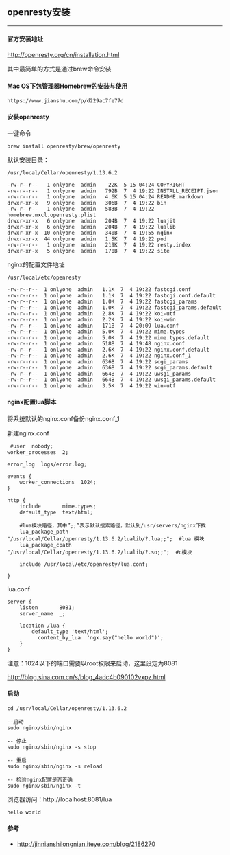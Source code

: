 ## openresty安装
---


#### 官方安装地址

http://openresty.org/cn/installation.html

其中最简单的方式是通过brew命令安装


#### Mac OS下包管理器Homebrew的安装与使用

```
https://www.jianshu.com/p/d229ac7fe77d
```

#### 安装openresty

一键命令

```
brew install openresty/brew/openresty

```

默认安装目录：

```
/usr/local/Cellar/openresty/1.13.6.2
```

```
-rw-r--r--   1 onlyone  admin    22K  5 15 04:24 COPYRIGHT
-rw-r--r--   1 onlyone  admin   792B  7  4 19:22 INSTALL_RECEIPT.json
-rw-r--r--   1 onlyone  admin   4.6K  5 15 04:24 README.markdown
drwxr-xr-x   9 onlyone  admin   306B  7  4 19:22 bin
-rw-r--r--   1 onlyone  admin   583B  7  4 19:22 homebrew.mxcl.openresty.plist
drwxr-xr-x   6 onlyone  admin   204B  7  4 19:22 luajit
drwxr-xr-x   6 onlyone  admin   204B  7  4 19:22 lualib
drwxr-xr-x  10 onlyone  admin   340B  7  4 19:55 nginx
drwxr-xr-x  44 onlyone  admin   1.5K  7  4 19:22 pod
-rw-r--r--   1 onlyone  admin   219K  7  4 19:22 resty.index
drwxr-xr-x   5 onlyone  admin   170B  7  4 19:22 site
```
nginx的配置文件地址

```
/usr/local/etc/openresty
```

```
-rw-r--r--  1 onlyone  admin   1.1K  7  4 19:22 fastcgi.conf
-rw-r--r--  1 onlyone  admin   1.1K  7  4 19:22 fastcgi.conf.default
-rw-r--r--  1 onlyone  admin   1.0K  7  4 19:22 fastcgi_params
-rw-r--r--  1 onlyone  admin   1.0K  7  4 19:22 fastcgi_params.default
-rw-r--r--  1 onlyone  admin   2.8K  7  4 19:22 koi-utf
-rw-r--r--  1 onlyone  admin   2.2K  7  4 19:22 koi-win
-rw-r--r--  1 onlyone  admin   171B  7  4 20:09 lua.conf
-rw-r--r--  1 onlyone  admin   5.0K  7  4 19:22 mime.types
-rw-r--r--  1 onlyone  admin   5.0K  7  4 19:22 mime.types.default
-rw-r--r--  1 onlyone  admin   518B  7  4 19:48 nginx.conf
-rw-r--r--  1 onlyone  admin   2.6K  7  4 19:22 nginx.conf.default
-rw-r--r--  1 onlyone  admin   2.6K  7  4 19:22 nginx.conf_1
-rw-r--r--  1 onlyone  admin   636B  7  4 19:22 scgi_params
-rw-r--r--  1 onlyone  admin   636B  7  4 19:22 scgi_params.default
-rw-r--r--  1 onlyone  admin   664B  7  4 19:22 uwsgi_params
-rw-r--r--  1 onlyone  admin   664B  7  4 19:22 uwsgi_params.default
-rw-r--r--  1 onlyone  admin   3.5K  7  4 19:22 win-utf
```

#### nginx配置lua脚本

将系统默认的nginx.conf备份nginx.conf_1

新建nginx.conf

```
 #user  nobody;
worker_processes  2;

error_log  logs/error.log;

events {
    worker_connections  1024;
}

http {
    include       mime.types;
    default_type  text/html;

    #lua模块路径，其中”;;”表示默认搜索路径，默认到/usr/servers/nginx下找
    lua_package_path "/usr/local/Cellar/openresty/1.13.6.2/lualib/?.lua;;";  #lua 模块  
    lua_package_cpath "/usr/local/Cellar/openresty/1.13.6.2/lualib/?.so;;";  #c模块   
    
    include /usr/local/etc/openresty/lua.conf;

}
```

lua.conf

```
server {
    listen       8081;
    server_name  _;

    location /lua {
        default_type 'text/html';
          content_by_lua  'ngx.say("hello world")';
    }
}

```

注意：1024以下的端口需要以root权限来启动，这里设定为8081

http://blog.sina.com.cn/s/blog_4adc4b090102vxpz.html

#### 启动

```
cd /usr/local/Cellar/openresty/1.13.6.2

--启动
sudo nginx/sbin/nginx

-- 停止
sudo nginx/sbin/nginx -s stop

-- 重启
sudo nginx/sbin/nginx -s reload

-- 检验nginx配置是否正确
sudo nginx/sbin/nginx -t
```

浏览器访问：http://localhost:8081/lua

```
hello world
```

#### 参考

* http://jinnianshilongnian.iteye.com/blog/2186270